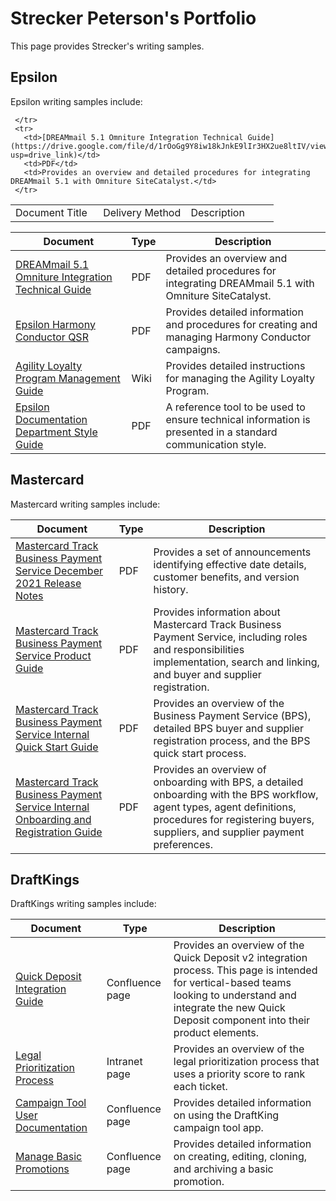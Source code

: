 # Strecker Peterson's Portfolio
This page provides Strecker's writing samples.

## Epsilon
Epsilon writing samples include:

<table style="table-layout: fixed; width: 100%;">
<tr>
  <td style="width:33.3%;">Document Title</td>
  <td style="width:33.3%;">Delivery Method</td>
  <td style="width:33.3%;">Description</td>
  
     </tr>
     <tr>
       <td>[DREAMmail 5.1 Omniture Integration Technical Guide](https://drive.google.com/file/d/1rOoGg9Y8iw18kJnkE9lIr3HX2ue8ltIV/view?usp=drive_link)</td>
       <td>PDF</td>
       <td>Provides an overview and detailed procedures for integrating DREAMmail 5.1 with Omniture SiteCatalyst.</td>
     </tr>
</table>

| Document | Type | Description |
|---------------|----------------------|----------------------|
| [DREAMmail 5.1 Omniture Integration Technical Guide](https://drive.google.com/file/d/1rOoGg9Y8iw18kJnkE9lIr3HX2ue8ltIV/view?usp=drive_link) | PDF | Provides an overview and detailed procedures for integrating DREAMmail 5.1 with Omniture SiteCatalyst. |
| [Epsilon Harmony Conductor QSR](https://drive.google.com/file/d/1lE85G7AlADmfVj4scFF-LwcPbqfScx8t/view?usp=drive_link) | PDF |Provides detailed information and procedures for creating and managing Harmony Conductor campaigns. |
| [Agility Loyalty Program Management Guide](Epsilon_Harmony_Sample(1).pdf) | Wiki | Provides detailed instructions for managing the Agility Loyalty Program. |
| [Epsilon Documentation Department Style Guide](https://drive.google.com/file/d/1FeMPjL1z-oiTpEq8nv1HK_nToAff6kEn/view?usp=drive_link) | PDF | A reference tool to be used to ensure technical information is presented in a standard communication style. | 

## Mastercard
Mastercard writing samples include:

| Document| Type | Description |
|---------------|----------------------|----------------------|
|[Mastercard Track Business Payment Service December 2021 Release Notes](https://drive.google.com/file/d/1leIaEw2d8kPSLeFDDRsMmmZm2V4IxKMX/view?usp=drive_link) | PDF | Provides a set of announcements identifying effective date details, customer benefits, and version history. |
|[Mastercard Track Business Payment Service Product Guide](https://drive.google.com/file/d/1J4TzxCFPlovBMWI6GNmbzGNJJ4jKyb7c/view?usp=drive_link) | PDF | Provides information about Mastercard Track Business Payment Service, including roles and responsibilities implementation, search and linking, and buyer and supplier registration. |
| [Mastercard Track Business Payment Service Internal Quick Start Guide](https://drive.google.com/file/d/18YPcAAbP-WgFmJOtxpB0v5wLuwhbA9o6/view?usp=drive_link) | PDF | Provides an overview of the Business Payment Service (BPS), detailed BPS buyer and supplier registration process, and the BPS quick start process.|
| [Mastercard Track Business Payment Service Internal Onboarding and Registration Guide](https://drive.google.com/file/d/1WUhObpleiAvdGjGr3rkJ5n7GUimstYzQ/view?usp=drive_link) | PDF | Provides an overview of onboarding with BPS, a detailed onboarding with the BPS workflow, agent types, agent definitions, procedures for registering buyers, suppliers, and supplier payment preferences. |

## DraftKings
DraftKings writing samples include:

| Document | Type | Description                                                                                                                                                                              
|---------------|----------------------|----------------------|
| [Quick Deposit Integration Guide](https://drive.google.com/file/d/1Wc_rI_M2pHkvQNHGKdWNbbLQOFDGYQKk/view?usp=drive_link) | Confluence page | Provides an overview of the Quick Deposit v2 integration process. This page is intended for vertical-based teams looking to understand and integrate the new Quick Deposit component into their product elements. |
| [Legal Prioritization Process](https://drive.google.com/file/d/1ORSnR0mXlJ5QljuQw3P_nsVpk6u3Ckr2/view?usp=drive_link) | Intranet page | Provides an overview of the legal prioritization process that uses a priority score to rank each ticket. |
| [Campaign Tool User Documentation](https://drive.google.com/file/d/133PMLxrY7iZ1lNaOFifLjtXVd7Q3yZKd/view?usp=drive_link) | Confluence page | Provides detailed information on using the DraftKing campaign tool app. |
| [Manage Basic Promotions](https://drive.google.com/file/d/1BpO-5ltNFwqTpmLnW7S3pLmU41gw-aF1/view?usp=drive_link) | Confluence page | Provides detailed information on creating, editing, cloning, and archiving a basic promotion. |


